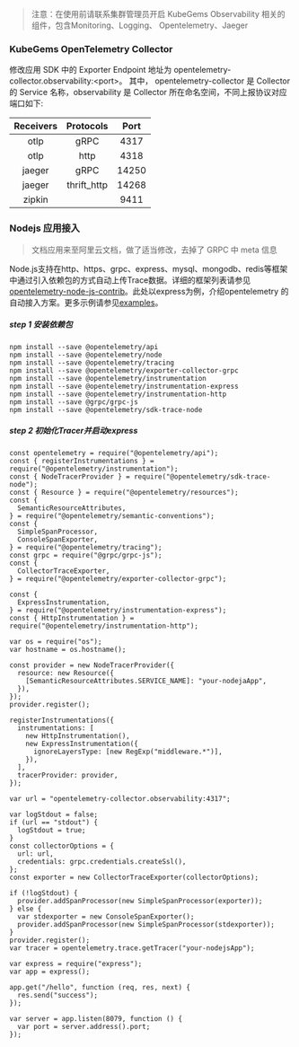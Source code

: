 > 注意：在使用前请联系集群管理员开启 KubeGems Observability 相关的组件，包含Monitoring、Logging、 Opentelemetry、Jaeger

### KubeGems OpenTelemetry Collector

修改应用 SDK 中的 Exporter Endpoint 地址为 opentelemetry-collector.observability:\<port>。 其中， opentelemetry-collector 是 Collector 的 Service 名称，observability 是 Collector 所在命名空间，不同上报协议对应端口如下:

| Receivers |  Protocols  | Port  |
| :-------: | :---------: | :---: |
|   otlp    |    gRPC     | 4317  |
|   otlp    |    http     | 4318  |
|  jaeger   |    gRPC     | 14250 |
|  jaeger   | thrift_http | 14268 |
|  zipkin   |             | 9411  |

###  Nodejs 应用接入

> 文档应用来至阿里云文档，做了适当修改，去掉了 GRPC 中 meta 信息

Node.js支持在http、https、grpc、express、mysql、mongodb、redis等框架中通过引入依赖包的方式自动上传Trace数据。详细的框架列表请参见[opentelemetry-node-js-contrib](https://github.com/open-telemetry/opentelemetry-js-contrib)。此处以express为例，介绍opentelemetry 的自动接入方案。更多示例请参见[examples](https://github.com/open-telemetry/opentelemetry-js-contrib/tree/main/examples)。

##### step 1 安装依赖包

```nodejs
npm install --save @opentelemetry/api
npm install --save @opentelemetry/node
npm install --save @opentelemetry/tracing
npm install --save @opentelemetry/exporter-collector-grpc
npm install --save @opentelemetry/instrumentation
npm install --save @opentelemetry/instrumentation-express
npm install --save @opentelemetry/instrumentation-http
npm install --save @grpc/grpc-js
npm install --save @opentelemetry/sdk-trace-node
```

#####  step 2 初始化Tracer并启动express

```
const opentelemetry = require("@opentelemetry/api");
const { registerInstrumentations } = require("@opentelemetry/instrumentation");
const { NodeTracerProvider } = require("@opentelemetry/sdk-trace-node");
const { Resource } = require("@opentelemetry/resources");
const {
  SemanticResourceAttributes,
} = require("@opentelemetry/semantic-conventions");
const {
  SimpleSpanProcessor,
  ConsoleSpanExporter,
} = require("@opentelemetry/tracing");
const grpc = require("@grpc/grpc-js");
const {
  CollectorTraceExporter,
} = require("@opentelemetry/exporter-collector-grpc");

const {
  ExpressInstrumentation,
} = require("@opentelemetry/instrumentation-express");
const { HttpInstrumentation } = require("@opentelemetry/instrumentation-http");

var os = require("os");
var hostname = os.hostname();

const provider = new NodeTracerProvider({
  resource: new Resource({
    [SemanticResourceAttributes.SERVICE_NAME]: "your-nodejaApp",
  }),
});
provider.register();

registerInstrumentations({
  instrumentations: [
    new HttpInstrumentation(),
    new ExpressInstrumentation({
      ignoreLayersType: [new RegExp("middleware.*")],
    }),
  ],
  tracerProvider: provider,
});

var url = "opentelemetry-collector.observability:4317";

var logStdout = false;
if (url == "stdout") {
  logStdout = true;
}
const collectorOptions = {
  url: url,
  credentials: grpc.credentials.createSsl(),
};
const exporter = new CollectorTraceExporter(collectorOptions);

if (!logStdout) {
  provider.addSpanProcessor(new SimpleSpanProcessor(exporter));
} else {
  var stdexporter = new ConsoleSpanExporter();
  provider.addSpanProcessor(new SimpleSpanProcessor(stdexporter));
}
provider.register();
var tracer = opentelemetry.trace.getTracer("your-nodejsApp");

var express = require("express");
var app = express();

app.get("/hello", function (req, res, next) {
  res.send("success");
});

var server = app.listen(8079, function () {
  var port = server.address().port;
});
```